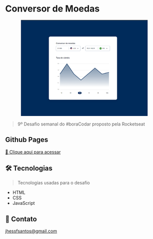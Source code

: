 # Conversor de Moedas

<p align="center">

  <img src="github/preview9.png" width="80%">

</p>

> 9º Desafio semanal do #boraCodar proposto pela Rocketseat

## Github Pages
[🔗 Clique aqui para acessar](https://jhessfrois.github.io/jogo-forca/)

## 🛠 Tecnologias
> Tecnologias usadas para o desafio

- HTML
- CSS
- JavaScript

## 🖤 Contato

jhessfsantos@gmail.com
